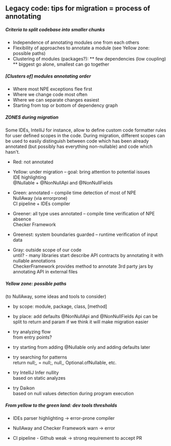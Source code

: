 ## Legacy code: tips for migration = process of annotating

##### Criteria to split codebase into smaller chunks

* Independence of annotating modules one from each others
* Flexibility of approaches to annotate a module (see Yellow zone: possible paths)
* Clustering of modules (packages?):
    ** few dependencies (low coupling)
    ** biggest go alone, smallest can go together
    
##### [Clusters of] modules annotating order

* Where most NPE exceptions flee first
* Where we change code most often
* Where we can separate changes easiest
* Starting from top or bottom of dependency graph

##### ZONES during migration

Some IDEs, IntelliJ for instance, allow to define custom code formatter rules for user defined 
scopes in the code. During migration, different scopes can be used to easily distinguish between 
code which has been already annotated (but possibly has everything non-nullable) and code which hasn't.

* Red: not annotated
     
* Yellow: under migration – goal: bring attention to potential issues\
     IDE highlighting\
     @Nullable + @NonNullApi and @NonNullFields
     
* Green: annotated – compile time detection of most of NPE\
     NullAway (via errorprone)\
     CI pipeline + IDEs compiler
     
* Greener: all type uses annotated – compile time verification of NPE absence\
     Checker Framework
     
* Greenest: system boundaries guarded – runtime verification of input data
     
* Gray: outside scope of our code\
     until? - many libraries start describe API contracts by annotating it with nullable annotations\
     CheckerFramework provides method to annotate 3rd party jars by annotating API in external files
     
##### Yellow zone: possible paths
(to NullAway, some ideas and tools to consider)

* by scope: module, package, class, [method]

* by place: add defaults @NonNullApi and @NonNullFields
    Api can be split to return and param if we think it will make migration easier

* try analyzing flow\
    from entry points?

* try starting from adding @Nullable only and adding defaults later

* try searching for patterns\
    return null;, = null;, null,, Optional.ofNullable, etc.

* try IntelliJ Infer nullity\
    based on static analyzes

* try Daikon\
    based on null values detection during program execution
    
##### From yellow to the green land: dev tools thresholds
     
* IDEs 
     parser highlighting -> error-prone compiler
     
* NullAway and Checker Framework
     warn -> error
     
* CI pipeline - Github
     weak -> strong requirement to accept PR